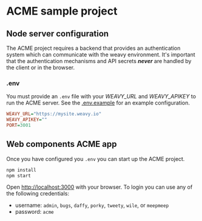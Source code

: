 # ACME sample project

## Node server configuration

The ACME project requires a backend that provides an authentication system which can communicate with the weavy environment. It's important that the authentication mechanisms and API secrets ***never*** are handled by the client or in the browser.

### .env

You must provide an `.env` file with your *WEAVY_URL* and *WEAVY_APIKEY* to run the ACME server. See the [.env.example](./.env.example) for an example configuration.

```ini
WEAVY_URL="https://mysite.weavy.io"
WEAVY_APIKEY=""
PORT=3001
```

## Web components ACME app

Once you have configured you `.env` you can start up the ACME project. 

```bash
npm install
npm start
```
Open [http://localhost:3000](http://localhost:3000) with your browser. To login you can use any of the following credentials:
  
  - username: `admin`, `bugs`, `daffy`, `porky`, `tweety`, `wile`, or `meepmeep`
  - password: `acme`